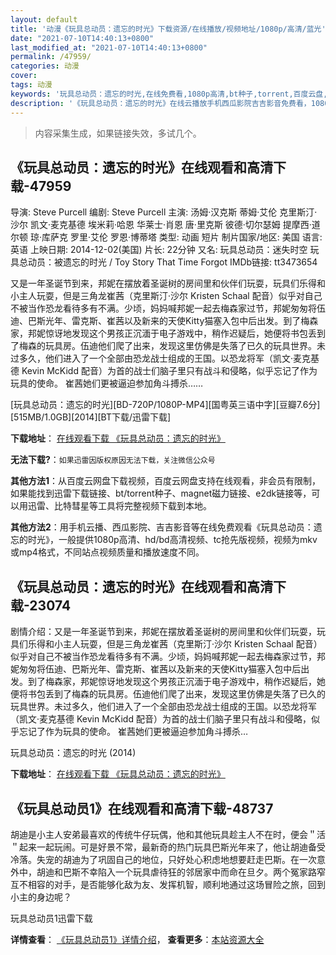 ```yaml
---
layout: default
title: '动漫《玩具总动员：遗忘的时光》下载资源/在线播放/视频地址/1080p/高清/蓝光'
date: "2021-07-10T14:40:13+0800"
last_modified_at: "2021-07-10T14:40:13+0800"
permalink: /47959/
categories: 动漫
cover:
tags: 动漫
keywords: '玩具总动员：遗忘的时光,在线免费看,1080p高清,bt种子,torrent,百度云盘,magnet,磁力链,迅雷下载资源'
description: '《玩具总动员：遗忘的时光》在线云播放手机西瓜影院吉吉影音免费看，1080p高清bd/hd未删减完整版和tc抢先枪版，mkv/mp4格式，附带bt/torrent种子、magnet/磁力链、百度云盘、网盘资源迅雷下载链接'
---
```


>内容采集生成，如果链接失效，多试几个。


## 《玩具总动员：遗忘的时光》在线观看和高清下载-47959

导演: Steve Purcell 编剧: Steve Purcell 主演: 汤姆·汉克斯 蒂姆·艾伦 克里斯汀·沙尔 凯文·麦克基德 埃米莉·哈恩 华莱士·肖恩 唐·里克斯 彼德·切尔瑟姆 提摩西·道尔顿 琼·库萨克 罗里·艾伦 罗恩·博蒂塔 类型: 动画 短片 制片国家/地区: 美国 语言: 英语 上映日期: 2014-12-02(美国) 片长: 22分钟 又名: 玩具总动员：迷失时空 玩具总动员：被遗忘的时光 / Toy Story That Time Forgot IMDb链接: tt3473654

又是一年圣诞节到来，邦妮在摆放着圣诞树的房间里和伙伴们玩耍，玩具们乐得和小主人玩耍，但是三角龙崔茜（克里斯汀·沙尔 Kristen Schaal 配音）似乎对自己不被当作恐龙看待多有不满。少顷，妈妈喊邦妮一起去梅森家过节，邦妮匆匆将伍迪、巴斯光年、雷克斯、崔茜以及新来的天使Kitty猫塞入包中后出发。到了梅森家，邦妮惊讶地发现这个男孩正沉湎于电子游戏中，稍作迟疑后，她便将书包丢到了梅森的玩具房。伍迪他们爬了出来，发现这里仿佛是失落了已久的玩具世界。未过多久，他们进入了一个全部由恐龙战士组成的王国。以恐龙将军（凯文·麦克基德 Kevin McKidd 配音）为首的战士们脑子里只有战斗和侵略，似乎忘记了作为玩具的使命。 崔茜她们更被逼迫参加角斗搏杀……


[玩具总动员：遗忘的时光][BD-720P/1080P-MP4][国粤英三语中字][豆瓣7.6分][515MB/1.0GB][2014][BT下载/迅雷下载]

**下载地址**： [在线观看下载 《玩具总动员：遗忘的时光》](https://www.btdx8.com/torrent/toy_story_that_time_forgot_2014.html) 


**无法下载?**：`如果迅雷因版权原因无法下载，关注微信公众号 `

**其他方法1**：从百度云网盘下载视频，百度云网盘支持在线观看，非会员有限制，如果能找到迅雷下载链接、bt/torrent种子、magnet磁力链接、e2dk链接等，可以用迅雷、比特彗星等工具将完整视频下载到本地。

**其他方法2**：用手机云播、西瓜影院、吉吉影音等在线免费观看《玩具总动员：遗忘的时光》，一般提供1080p高清、hd/bd高清视频、tc抢先版视频，视频为mkv或mp4格式，不同站点视频质量和播放速度不同。


## 《玩具总动员：遗忘的时光》在线观看和高清下载-23074

剧情介绍：又是一年圣诞节到来，邦妮在摆放着圣诞树的房间里和伙伴们玩耍，玩具们乐得和小主人玩耍，但是三角龙崔茜（克里斯汀·沙尔 Kristen Schaal 配音）似乎对自己不被当作恐龙看待多有不满。少顷，妈妈喊邦妮一起去梅森家过节，邦妮匆匆将伍迪、巴斯光年、雷克斯、崔茜以及新来的天使Kitty猫塞入包中后出发。到了梅森家，邦妮惊讶地发现这个男孩正沉湎于电子游戏中，稍作迟疑后，她便将书包丢到了梅森的玩具房。伍迪他们爬了出来，发现这里仿佛是失落了已久的玩具世界。未过多久，他们进入了一个全部由恐龙战士组成的王国。以恐龙将军（凯文·麦克基德 Kevin McKidd 配音）为首的战士们脑子里只有战斗和侵略，似乎忘记了作为玩具的使命。   崔茜她们更被逼迫参加角斗搏杀…


玩具总动员：遗忘的时光 (2014)

**下载地址**： [在线观看下载 《玩具总动员：遗忘的时光》](https://www.btbtdy.me/btdy/dy78.html) 


## 《玩具总动员1》在线观看和高清下载-48737

胡迪是小主人安弟最喜欢的传统牛仔玩偶，他和其他玩具趁主人不在时，便会＂活＂起来一起玩闹。可是好景不常，最新奇的热门玩具巴斯光年来了，他让胡迪备受冷落。失宠的胡迪为了巩固自己的地位，只好处心积虑地想要赶走巴斯。在一次意外中，胡迪和巴斯不幸陷入一个玩具虐待狂的邻居家中而命在旦夕。两个冤家路窄互不相容的对手，是否能够化敌为友、发挥机智，顺利地通过这场冒险之旅，回到小主的身边呢？


玩具总动员1迅雷下载

**详情查看**： [《玩具总动员1》详情介绍](/movie/48737/)， **查看更多**：[本站资源大全](/movie/t/all/)

